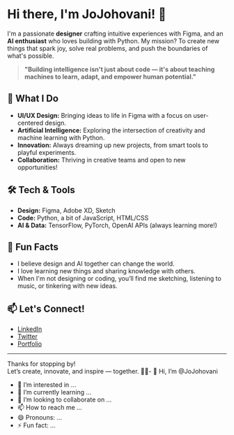 # Hi there, I'm JoJohovani! 👋

I'm a passionate **designer** crafting intuitive experiences with Figma, and an **AI enthusiast** who loves building with Python. My mission? To create new things that spark joy, solve real problems, and push the boundaries of what's possible.

> **"Building intelligence isn't just about code — it's about teaching machines to learn, adapt, and empower human potential."**

## 🚀 What I Do
- **UI/UX Design:** Bringing ideas to life in Figma with a focus on user-centered design.
- **Artificial Intelligence:** Exploring the intersection of creativity and machine learning with Python.
- **Innovation:** Always dreaming up new projects, from smart tools to playful experiments.
- **Collaboration:** Thriving in creative teams and open to new opportunities!

## 🛠️ Tech & Tools
- **Design:** Figma, Adobe XD, Sketch
- **Code:** Python, a bit of JavaScript, HTML/CSS
- **AI & Data:** TensorFlow, PyTorch, OpenAI APIs (always learning more!)

## 🌟 Fun Facts
- I believe design and AI together can change the world.
- I love learning new things and sharing knowledge with others.
- When I'm not designing or coding, you’ll find me sketching, listening to music, or tinkering with new ideas.

## 📫 Let's Connect!
- [LinkedIn](#) <!-- Replace # with your LinkedIn URL -->
- [Twitter](#) <!-- Replace # with your Twitter URL -->
- [Portfolio](#) <!-- Replace # with your website or portfolio URL -->

---

Thanks for stopping by!  
Let’s create, innovate, and inspire — together. 🚀✨- 👋 Hi, I’m @JoJohovani
- 👀 I’m interested in ...
- 🌱 I’m currently learning ...
- 💞️ I’m looking to collaborate on ...
- 📫 How to reach me ...
- 😄 Pronouns: ...
- ⚡ Fun fact: ...

<!---
JoJohovani/JoJohovani is a ✨ special ✨ repository because its `README.md` (this file) appears on your GitHub profile.
You can click the Preview link to take a look at your changes.
--->
